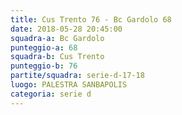 ```yaml
---
title: Cus Trento 76 - Bc Gardolo 68
date: 2018-05-28 20:45:00
squadra-a: Bc Gardolo
punteggio-a: 68
squadra-b: Cus Trento
punteggio-b: 76
partite/squadra: serie-d-17-18
luogo: PALESTRA SANBAPOLIS
categoria: serie d
---
```

